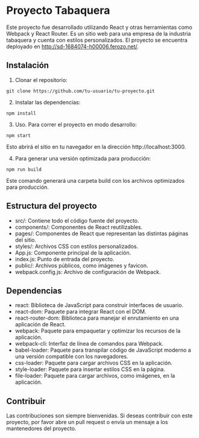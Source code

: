 # Proyecto Tabaquera
Este proyecto fue desarrollado utilizando React y otras herramientas como Webpack y React Router. Es un sitio web para una empresa de la industria tabaquera y cuenta con estilos personalizados. El proyecto se encuentra deployado en http://sd-1684074-h00006.ferozo.net/.

## Instalación
1. Clonar el repositorio:
```
git clone https://github.com/tu-usuario/tu-proyecto.git
```

2. Instalar las dependencias:

```
npm install
```

3. Uso. Para correr el proyecto en modo desarrollo:

```
npm start
```

Esto abrirá el sitio en tu navegador en la dirección http://localhost:3000.

4. Para generar una versión optimizada para producción:

```
npm run build 
```

Este comando generará una carpeta build con los archivos optimizados para producción.

## Estructura del proyecto
- src/: Contiene todo el código fuente del proyecto.
- components/: Componentes de React reutilizables.
- pages/: Componentes de React que representan las distintas páginas del sitio.
- styles/: Archivos CSS con estilos personalizados.
- App.js: Componente principal de la aplicación.
- index.js: Punto de entrada del proyecto.
- public/: Archivos públicos, como imágenes y favicon.
- webpack.config.js: Archivo de configuración de Webpack.

## Dependencias
- react: Biblioteca de JavaScript para construir interfaces de usuario.
- react-dom: Paquete para integrar React con el DOM.
- react-router-dom: Biblioteca para manejar el enrutamiento en una aplicación de React.
- webpack: Paquete para empaquetar y optimizar los recursos de la aplicación.
- webpack-cli: Interfaz de línea de comandos para Webpack.
- babel-loader: Paquete para transpilar código de JavaScript moderno a una versión compatible con los navegadores.
- css-loader: Paquete para cargar archivos CSS en la aplicación.
- style-loader: Paquete para insertar estilos CSS en la página.
- file-loader: Paquete para cargar archivos, como imágenes, en la aplicación.

## Contribuir
Las contribuciones son siempre bienvenidas. Si deseas contribuir con este proyecto, por favor abre un pull request o envía un mensaje a los mantenedores del proyecto.
